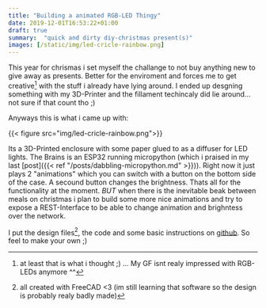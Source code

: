 ```yaml
---
title: "Building a animated RGB-LED Thingy"
date: 2019-12-01T16:53:22+01:00
draft: true
summary:  "quick and dirty diy-christmas present(s)"
images: [/static/img/led-cricle-rainbow.png]
---
```


This year for chrismas i set myself the challange to not buy anything new to give away as presents.
Better for the enviroment and forces me to get creative[^1] with the stuff i already have lying around.
I ended up desgning something with my 3D-Printer and the fillament techincaly did lie around... not sure if that count tho ;)


Anyways this is what i came up with:

{{< figure src="img/led-cricle-rainbow.png">}}

Its a 3D-Printed enclosure with some paper glued to as a diffuser for LED lights. The Brains is an ESP32 running micropython (which i praised in my last [post]({{< ref "/posts/dabbling-micropython.md" >}})).
Right now it just plays 2 "animations" which you can switch with a button on the bottom side of the case. A secound button changes the brightness.
Thats all for the functionality at the moment. *BUT* when there is the inevitable beak between meals on christmas i plan to build some more nice animations and try to expose a REST-Interface to be able to change animation and brighntess over the network.

I put the design files[^2], the code and some basic instructions on [github](https://github.com/schnilz/led-circle). So feel to make your own ;)


[^1]: at least that is what i thought ;) ... My GF isnt realy impressed with  RGB-LEDs anymore  ^^
[^2]: all created with FreeCAD <3 (im still learning that software so the design is probably realy badly made)
